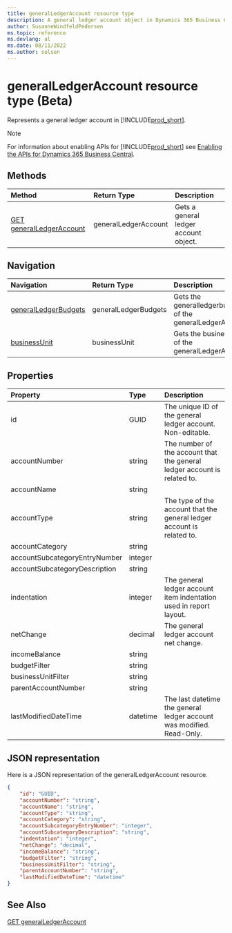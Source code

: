 ```yaml
---
title: generalLedgerAccount resource type
description: A general ledger account object in Dynamics 365 Business Central.
author: SusanneWindfeldPedersen
ms.topic: reference
ms.devlang: al
ms.date: 08/11/2022
ms.author: solsen
---
```


# generalLedgerAccount resource type (Beta)

<!-- START>DO_NOT_EDIT -->
<!-- IMPORTANT:Do not edit any of the content between here and the END>DO_NOT_EDIT. -->
Represents a general ledger account in [!INCLUDE[prod_short](../../../includes/prod_short.md)].

> [!NOTE]
> For information about enabling APIs for [!INCLUDE[prod_short](../../../includes/prod_short.md)] see [Enabling the APIs for Dynamics 365 Business Central](../../../api-reference/v2.0/enabling-apis-for-dynamics-nav.md).

## Methods

| Method | Return Type|Description |
|:--------------------|:-----------|:-------------------------|
|[GET generalLedgerAccount](../api/dynamics_generalledgeraccount_get.md)|generalLedgerAccount|Gets a general ledger account object.|


## Navigation

| Navigation |Return Type| Description |
|:----------|:----------|:-----------------|
|[generalLedgerBudgets](dynamics_generalledgerbudgets.md)|generalLedgerBudgets |Gets the generalledgerbudgets of the generalLedgerAccount.|
|[businessUnit](dynamics_businessunit.md)|businessUnit |Gets the businessunit of the generalLedgerAccount.|

## Properties

| Property           | Type   |Description     |
|:-------------------|:-------|:---------------|
|id|GUID|The unique ID of the general ledger account. Non-editable.|
|accountNumber|string|The number of the account that the general ledger account is related to. |
|accountName|string||
|accountType|string|The type of the account that the general ledger account is related to. |
|accountCategory|string||
|accountSubcategoryEntryNumber|integer||
|accountSubcategoryDescription|string||
|indentation|integer|The general ledger account item indentation used in report layout.|
|netChange|decimal|The general ledger account net change. |
|incomeBalance|string||
|budgetFilter|string||
|businessUnitFilter|string||
|parentAccountNumber|string||
|lastModifiedDateTime|datetime|The last datetime the general ledger account was modified. Read-Only.|

## JSON representation

Here is a JSON representation of the generalLedgerAccount resource.


```json
{
    "id": "GUID",
    "accountNumber": "string",
    "accountName": "string",
    "accountType": "string",
    "accountCategory": "string",
    "accountSubcategoryEntryNumber": "integer",
    "accountSubcategoryDescription": "string",
    "indentation": "integer",
    "netChange": "decimal",
    "incomeBalance": "string",
    "budgetFilter": "string",
    "businessUnitFilter": "string",
    "parentAccountNumber": "string",
    "lastModifiedDateTime": "datetime"
}
```
<!-- IMPORTANT: END>DO_NOT_EDIT -->

## See Also
[GET generalLedgerAccount](../api/dynamics_generalledgeraccount_get.md)
